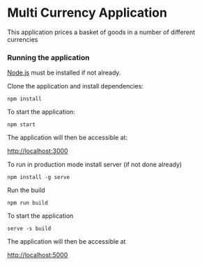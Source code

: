 # Multi Currency Application

This application prices a basket of goods in a number of different currencies

### Running the application

[Node.js](https://nodejs.org/en/) must be installed if not already.

Clone the application and install dependencies:

    npm install

To start the application:

    npm start

The application will then be accessible at:

[http://localhost:3000](http://localhost:3000)

To run in production mode install server (if not done already)

    npm install -g serve

Run the build

    npm run build

To start the application

    serve -s build

The application will then be accessible at

[http://localhost:5000](http://localhost:5000)
